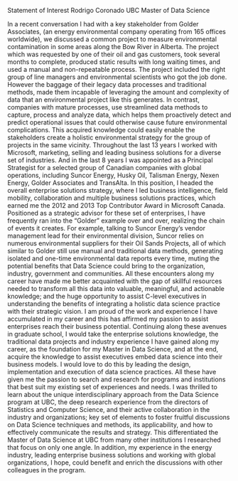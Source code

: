 Statement of Interest Rodrigo Coronado
 UBC Master of Data Science

In a recent conversation I had with a key stakeholder from Golder Associates, (an energy environmental company operating from 165 offices worldwide), we discussed a common project to measure environmental contamination in some areas along the Bow River in Alberta. The project which was requested by one of their oil and gas customers, took several months to complete, produced static results with long waiting times, and used a manual and non-repeatable process.
The project included the right group of line managers and environmental scientists who got the job done.  However the baggage of their legacy data processes and traditional methods, made them incapable of leveraging the amount and complexity of data that an environmental project like this generates. In contrast, companies with mature processes, use streamlined data methods to capture, process and analyze data, which helps them proactively detect and predict operational issues that could otherwise cause future environmental complications. This acquired knowledge could easily enable the stakeholders create a holistic environmental strategy for the group of projects in the same vicinity.
Throughout the last 13 years I worked with Microsoft, marketing, selling and leading business solutions for a diverse set of industries. And in the last 8 years I was appointed as a Principal Strategist for a selected group of Canadian companies with global operations, including Suncor Energy, Husky Oil, Talisman Energy, Nexen Energy, Golder Associates and TransAlta. In this position, I headed the overall enterprise solutions strategy, where I led business intelligence, field mobility, collaboration and multiple business solutions practices, which earned me the 2012 and 2013 Top Contributor Award in Microsoft Canada.
Positioned as a strategic advisor for these set of enterprises, I have frequently ran into the “Golder” example over and over, realizing the chain of events it creates. For example, talking to Suncor Energy’s vendor management lead for their environmental division, Suncor relies on numerous environmental suppliers for their Oil Sands Projects, all of which similar to Golder still use manual and traditional data methods, generating isolated and one-time environmental data reports every time, muting the potential benefits that Data Science could bring to the organization, industry, government and communities.
All these encounters along my career have made me better acquainted with the gap of skillful resources needed to transform all this data into valuable, meaningful, and actionable knowledge; and the huge opportunity to assist C-level executives in understanding the benefits of integrating a holistic data science practice with their strategic vision.
I am proud of the work and experience I have accumulated in my career and this has affirmed my passion to assist enterprises reach their business potential. Continuing along these avenues in graduate school, I would take the enterprise solutions knowledge, the traditional data projects and industry experience I have gained along my career, as the foundation for my Master in Data Science, and at the end, acquire the knowledge to assist executives embed data science into their business models. I would love to do this by leading the design, implementation and execution of data science practices.
All these have given me the passion to search and research for programs and institutions that best suit my existing set of experiences and needs. I was thrilled to learn about the unique interdisciplinary approach from the Data Science program at UBC, the deep research experience from the directors of Statistics and Computer Science, and their active collaboration in the industry and organizations; key set of elements to foster fruitful discussions on Data Science techniques and methods, its applicability, and how to effectively communicate the results and strategy. This differentiated the Master of Data Science at UBC from many other institutions I researched that focus on only one angle. In addition, my experience in the energy industry, leading enterprise business solutions and working with global organizations, I hope, could benefit and enrich the discussions with other colleagues in the program.
